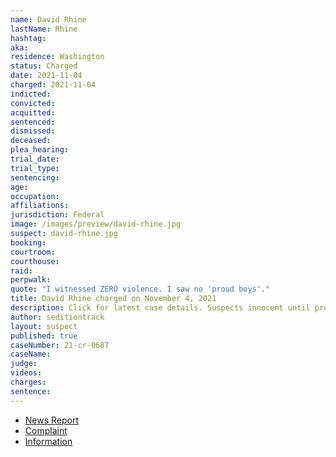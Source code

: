 ```yaml
---
name: David Rhine
lastName: Rhine
hashtag:
aka:
residence: Washington
status: Charged
date: 2021-11-04
charged: 2021-11-04
indicted:
convicted:
acquitted:
sentenced:
dismissed:
deceased:
plea_hearing:
trial_date:
trial_type:
sentencing:
age:
occupation:
affiliations:
jurisdiction: Federal
image: /images/preview/david-rhine.jpg
suspect: david-rhine.jpg
booking:
courtroom:
courthouse:
raid:
perpwalk:
quote: "I witnessed ZERO violence. I saw no 'proud boys'."
title: David Rhine charged on November 4, 2021
description: Click for latest case details. Suspects innocent until proven guilty.
author: seditiontrack
layout: suspect
published: true
caseNumber: 21-cr-0687
caseName:
judge:
videos:
charges:
sentence:
---
```

- [News Report](https://news.yahoo.com/bremerton-man-accused-being-jan-175708598.html)
- [Complaint](https://extremism.gwu.edu/sites/g/files/zaxdzs2191/f/David%20Charles%20Rhine%20Criminal%20Complaint.pdf)
- [Information](https://extremism.gwu.edu/sites/g/files/zaxdzs2191/f/David%20Charles%20Rhine%20Information.pdf)
